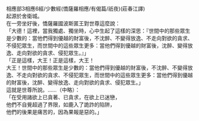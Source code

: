 相應部3相應6經/少數經(憍薩羅相應/有偈篇/祇夜)(莊春江譯)  
起源於舍衛城。  
在一旁坐好後，憍薩羅國波斯匿王對世尊這麼說：  
「大德！這裡，當我獨處、獨坐時，心中生起了這樣的深思：『世間中的那些眾生是少數的：當他們得到優越的財富後，不沈醉、不變得放逸、不走向對欲的貪求、不侵犯眾生，而世間中的這些眾生更多：當他們得到優越的財富後，沈醉、變得放逸、走向對欲的貪求、侵犯眾生。』」  
「正是這樣，大王！正是這樣，大王！  
大王！世間中的那些眾生是少數的：當他們得到優越的財富後，不沈醉、不變得放逸、不走向對欲的貪求、不侵犯眾生，而世間中的這些眾生更多：當他們得到優越的財富後，沈醉、變得放逸、走向對欲的貪求、侵犯眾生。」  
這就是世尊所說。……（中略）：  
「在受用諸欲上已貪著、已貪求，在欲上已迷戀，  
他們不自覺超過了界限，如鹿入了詭詐的陷阱，  
他們的後果是痛苦的，因為果報是惡的。」  
  
  

